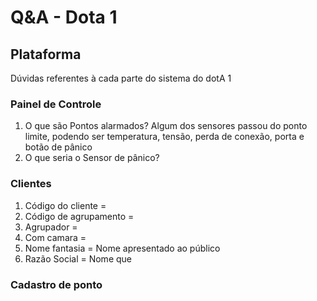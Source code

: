 # Q&A - Dota 1 

## Plataforma

Dúvidas referentes à cada parte do sistema do dotA 1

### Painel de Controle

1. O que são Pontos alarmados? Algum dos sensores passou do ponto limite, podendo ser temperatura, tensão, perda de conexão, porta e botão de pânico
2. O que seria o Sensor de pânico? 

### Clientes

1. Código do cliente = 
2. Código de agrupamento =
3. Agrupador = 
4. Com camara = 
5. Nome fantasia = Nome apresentado ao público
6. Razão Social = Nome que 

### Cadastro de ponto
<!--stackedit_data:
eyJoaXN0b3J5IjpbNjY5Mjc5NTA2XX0=
-->